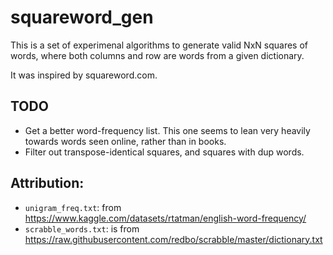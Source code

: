 # squareword_gen
This is a set of experimenal algorithms to generate valid
NxN squares of words, where both columns and row are words
from a given dictionary.

It was inspired by squareword.com.

## TODO
* Get a better word-frequency list. This one seems to lean very heavily towards
words seen online, rather than in books.
* Filter out transpose-identical squares,  and squares with dup words.


## Attribution:
 *  `unigram_freq.txt`: from https://www.kaggle.com/datasets/rtatman/english-word-frequency/
 *  `scrabble_words.txt`: is from https://raw.githubusercontent.com/redbo/scrabble/master/dictionary.txt
